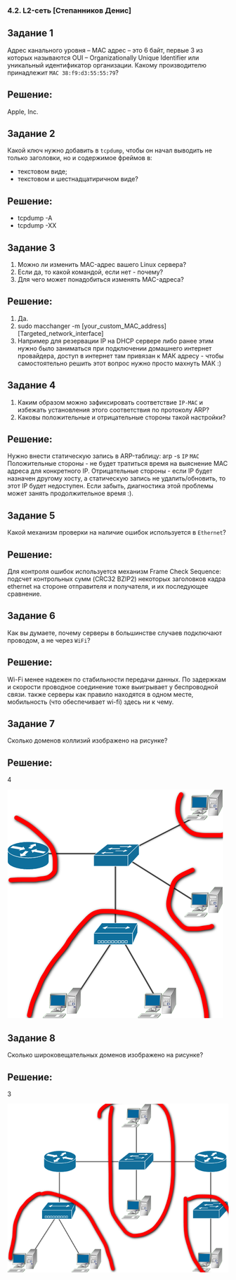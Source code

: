 ### 4.2. L2-сеть [Степанников Денис]
## Задание 1
Адрес канального уровня – MAC адрес – это 6 байт, первые 3 из которых называются OUI – Organizationally Unique Identifier или уникальный идентификатор организации.
Какому производителю принадлежит `MAC 38:f9:d3:55:55:79`?

## Решение:
Apple, Inc.


## Задание 2
Какой ключ нужно добавить в `tcpdump`, чтобы он начал выводить не только заголовки, но и содержимое фреймов  в:

 - текстовом виде;
 - текстовом и шестнадцатиричном виде?

## Решение:
-	tcpdump -A
-	tcpdump -XX


## Задание 3
1. Можно ли изменить MAC-адрес вашего Linux сервера?
2. Если да, то какой командой, если нет - почему?
3. Для чего может понадобиться изменять MAC-адреса?

## Решение:
1. Да.
2. sudo macchanger -m [your_custom_MAC_address] [Targeted_network_interface]
3. Например для резервации IP на DHCP сервере либо ранее этим нужно было заниматься при подключении домашнего интернет провайдера, доступ в интернет там привязан к МАК адресу - чтобы самостоятельно решить этот вопрос нужно просто махнуть МАК :)

## Задание 4
1. Каким образом можно зафиксировать соответствие `IP-MAC` и избежать установления этого соответствия по протоколу ARP?
2. Каковы положительные и отрицательные стороны такой настройки?

## Решение:
Нужно внести статическую запись в ARP-таблицу: arp -s ```IP``` ```MAC```
Положительные стороны - не будет тратиться время на выяснение MAC адреса для конкретного IP.
Отрицательные стороны - если IP будет назначен другому хосту, а статическую запись не удалить/обновить, то этот IP будет недоступен. Если забыть, диагностика этой проблемы может занять продолжительное время :).


## Задание 5
Какой механизм проверки на наличие ошибок используется в `Ethernet`?

## Решение:
Для контроля ошибок используется механизм Frame Check Sequence: подсчет контрольных сумм (CRC32 BZIP2) некоторых заголовков кадра ethernet на стороне отправителя и получателя, и их последующее сравнение.

## Задание 6
Как вы думаете, почему серверы в большинстве случаев подключают проводом, а не через `WiFi`?

## Решение:
Wi-Fi менее надежен по стабильности передачи данных. По задержкам и скорости проводное соединение тоже выигрывает у беспроводной связи. также серверы как правило находятся в одном месте, мобильность (что обеспечивает wi-fi) здесь ни к чему.

## Задание 7
Сколько доменов коллизий изображено на рисунке?

## Решение:
4

![4.2. Task #7](screenshots/4.2-7.png)

## Задание 8
Сколько широковещательных доменов изображено на рисунке?

## Решение:
3

![4.2. Task #8](screenshots/4.2-8.png)
